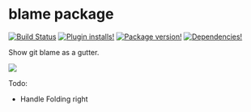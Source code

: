 # blame package

[![Build Status](https://img.shields.io/travis/josa42/atom-blame.svg?style=flat-square)](https://travis-ci.org/josa42/atom-blame)
[![Plugin installs!](https://img.shields.io/apm/dm/blame.svg?style=flat-square)](https://atom.io/packages/blame)
[![Package version!](https://img.shields.io/apm/v/blame.svg?style=flat-square)](https://atom.io/packages/blame)
[![Dependencies!](https://img.shields.io/david/josa42/atom-blame.svg?style=flat-square)](https://david-dm.org/josa42/atom-blame)

Show git blame as a gutter.

![](https://raw.githubusercontent.com/josa42/atom-blame/master/screenshot.png)

Todo:
* Handle Folding right
